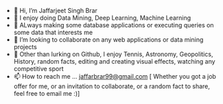 - 👋 Hi, I’m Jaffarjeet Singh Brar
- 👀 I enjoy doing Data Mining, Deep Learning, Machine Learning 
- 🌱 ALways making some database applications or executing queries on some data that interests me
- 💞️ I’m looking to collaborate on any web applications or data mining projects
- 👀 Other than lurking on Github, I enjoy Tennis, Astronomy, Geopolitics, History, random facts, editing and creating visual effects, watching any competitive sport  
- 📫 How to reach me ...
     jaffarbrar99@gmail.com
     [ Whether you got a job offer for me, or an invitation to collaborate, or a random fact to share, feel free to email me :)]

  
